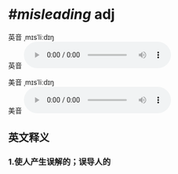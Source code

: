 # ***\#misleading*** adj
英音 ˌmɪsˈliːdɪŋ  
英音
<audio src="./media/misleading1_AAC.aac" controls="controls"></audio>

美音 ˌmɪsˈliːdɪŋ  
美音
<audio src="./media/misleading2_AAC.aac" controls="controls"></audio>



  

英文释义
---
### 1.**使人产生误解的；误导人的**  


